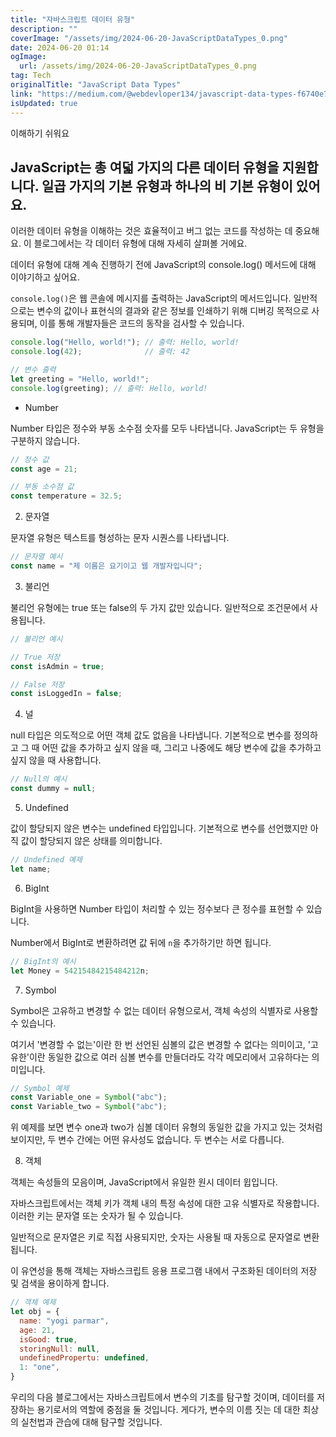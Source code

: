 ```yaml
---
title: "자바스크립트 데이터 유형"
description: ""
coverImage: "/assets/img/2024-06-20-JavaScriptDataTypes_0.png"
date: 2024-06-20 01:14
ogImage: 
  url: /assets/img/2024-06-20-JavaScriptDataTypes_0.png
tag: Tech
originalTitle: "JavaScript Data Types"
link: "https://medium.com/@webdevloper134/javascript-data-types-f6740e75e86b"
isUpdated: true
---
```





이해하기 쉬워요

## JavaScript는 총 여덟 가지의 다른 데이터 유형을 지원합니다. 일곱 가지의 기본 유형과 하나의 비 기본 유형이 있어요.

이러한 데이터 유형을 이해하는 것은 효율적이고 버그 없는 코드를 작성하는 데 중요해요. 이 블로그에서는 각 데이터 유형에 대해 자세히 살펴볼 거에요.

데이터 유형에 대해 계속 진행하기 전에 JavaScript의 console.log() 메서드에 대해 이야기하고 싶어요.

<div class="content-ad"></div>

`console.log()`은 웹 콘솔에 메시지를 출력하는 JavaScript의 메서드입니다. 일반적으로는 변수의 값이나 표현식의 결과와 같은 정보를 인쇄하기 위해 디버깅 목적으로 사용되며, 이를 통해 개발자들은 코드의 동작을 검사할 수 있습니다.

```js
console.log("Hello, world!"); // 출력: Hello, world!
console.log(42);              // 출력: 42

// 변수 출력
let greeting = "Hello, world!";
console.log(greeting); // 출력: Hello, world!
```

- Number

Number 타입은 정수와 부동 소수점 숫자를 모두 나타냅니다. JavaScript는 두 유형을 구분하지 않습니다.

<div class="content-ad"></div>

```js
// 정수 값
const age = 21;

// 부동 소수점 값
const temperature = 32.5;
```

2. 문자열

문자열 유형은 텍스트를 형성하는 문자 시퀀스를 나타냅니다.

```js
// 문자열 예시
const name = "제 이름은 요기이고 웹 개발자입니다";
```

<div class="content-ad"></div>

3. 불리언

불리언 유형에는 true 또는 false의 두 가지 값만 있습니다. 일반적으로 조건문에서 사용됩니다.

```js
// 불리언 예시

// True 저장
const isAdmin = true;

// False 저장
const isLoggedIn = false;
```

4. 널

<div class="content-ad"></div>

null 타입은 의도적으로 어떤 객체 값도 없음을 나타냅니다. 기본적으로 변수를 정의하고 그 때 어떤 값을 추가하고 싶지 않을 때, 그리고 나중에도 해당 변수에 값을 추가하고 싶지 않을 때 사용합니다.

```js
// Null의 예시
const dummy = null;
```

5. Undefined

값이 할당되지 않은 변수는 undefined 타입입니다. 기본적으로 변수를 선언했지만 아직 값이 할당되지 않은 상태를 의미합니다.

<div class="content-ad"></div>

```js
// Undefined 예제
let name;
```

6. BigInt

BigInt을 사용하면 Number 타입이 처리할 수 있는 정수보다 큰 정수를 표현할 수 있습니다.

Number에서 BigInt로 변환하려면 값 뒤에 `n`을 추가하기만 하면 됩니다.

<div class="content-ad"></div>

```js
// BigInt의 예시
let Money = 54215484215484212n;
```

7. Symbol

Symbol은 고유하고 변경할 수 없는 데이터 유형으로서, 객체 속성의 식별자로 사용할 수 있습니다.

여기서 '변경할 수 없는'이란 한 번 선언된 심볼의 값은 변경할 수 없다는 의미이고, '고유한'이란 동일한 값으로 여러 심볼 변수를 만들더라도 각각 메모리에서 고유하다는 의미입니다.

<div class="content-ad"></div>

```js
// Symbol 예제
const Variable_one = Symbol("abc");
const Variable_two = Symbol("abc");
```

위 예제를 보면 변수 one과 two가 심볼 데이터 유형의 동일한 값을 가지고 있는 것처럼 보이지만, 두 변수 간에는 어떤 유사성도 없습니다. 두 변수는 서로 다릅니다.

8. 객체

객체는 속성들의 모음이며, JavaScript에서 유일한 원시 데이터 윕입니다.


<div class="content-ad"></div>

자바스크립트에서는 객체 키가 객체 내의 특정 속성에 대한 고유 식별자로 작용합니다. 이러한 키는 문자열 또는 숫자가 될 수 있습니다.

일반적으로 문자열은 키로 직접 사용되지만, 숫자는 사용될 때 자동으로 문자열로 변환됩니다.

이 유연성을 통해 객체는 자바스크립트 응용 프로그램 내에서 구조화된 데이터의 저장 및 검색을 용이하게 합니다.

```js
// 객체 예제
let obj = {
  name: "yogi parmar",
  age: 21,
  isGood: true,
  storingNull: null,
  undefinedPropertu: undefined,
  1: "one",
}
```

<div class="content-ad"></div>

우리의 다음 블로그에서는 자바스크립트에서 변수의 기초를 탐구할 것이며, 데이터를 저장하는 용기로서의 역할에 중점을 둘 것입니다.
게다가, 변수의 이름 짓는 데 대한 최상의 실천법과 관습에 대해 탐구할 것입니다.